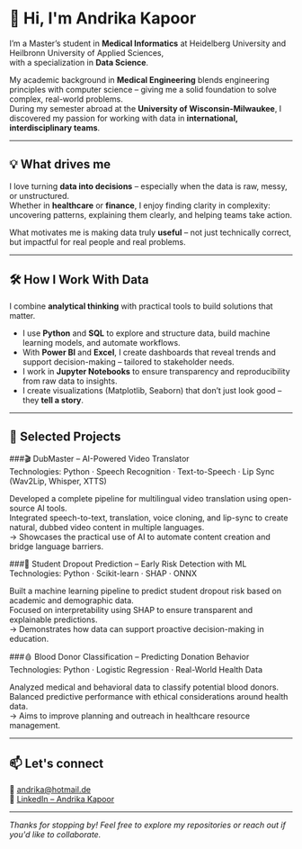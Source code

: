 # 👋 Hi, I'm Andrika Kapoor

I’m a Master’s student in **Medical Informatics** at Heidelberg University and Heilbronn University of Applied Sciences,  
with a specialization in **Data Science**.

My academic background in **Medical Engineering** blends engineering principles with computer science – giving me a solid foundation to solve complex, real-world problems.  
During my semester abroad at the **University of Wisconsin-Milwaukee**, I discovered my passion for working with data in **international, interdisciplinary teams**.

---

## 💡 What drives me

I love turning **data into decisions** – especially when the data is raw, messy, or unstructured.  
Whether in **healthcare** or **finance**, I enjoy finding clarity in complexity: uncovering patterns, explaining them clearly, and helping teams take action.

What motivates me is making data truly **useful** – not just technically correct, but impactful for real people and real problems.

---

## 🛠️ How I Work With Data

I combine **analytical thinking** with practical tools to build solutions that matter.

- I use **Python** and **SQL** to explore and structure data, build machine learning models, and automate workflows.
- With **Power BI** and **Excel**, I create dashboards that reveal trends and support decision-making – tailored to stakeholder needs.
- I work in **Jupyter Notebooks** to ensure transparency and reproducibility from raw data to insights.
- I create visualizations (Matplotlib, Seaborn) that don’t just look good – they **tell a story**.

---

## 🚀 Selected Projects

###🎬 DubMaster – AI-Powered Video Translator  
Technologies: Python · Speech Recognition · Text-to-Speech · Lip Sync (Wav2Lip, Whisper, XTTS)

Developed a complete pipeline for multilingual video translation using open-source AI tools.  
Integrated speech-to-text, translation, voice cloning, and lip-sync to create natural, dubbed video content in multiple languages.  
→ Showcases the practical use of AI to automate content creation and bridge language barriers.

###🧠 Student Dropout Prediction – Early Risk Detection with ML  
Technologies: Python · Scikit-learn · SHAP · ONNX

Built a machine learning pipeline to predict student dropout risk based on academic and demographic data.  
Focused on interpretability using SHAP to ensure transparent and explainable predictions.  
→ Demonstrates how data can support proactive decision-making in education.

###🩸 Blood Donor Classification – Predicting Donation Behavior  
Technologies: Python · Logistic Regression · Real-World Health Data

Analyzed medical and behavioral data to classify potential blood donors.  
Balanced predictive performance with ethical considerations around health data.  
→ Aims to improve planning and outreach in healthcare resource management.


---

## 📫 Let's connect

📧 andrika@hotmail.de  
🔗 [LinkedIn – Andrika Kapoor](https://www.linkedin.com/in/andrika-deeka-kapoor-11452620a)

---

*Thanks for stopping by! Feel free to explore my repositories or reach out if you'd like to collaborate.*
